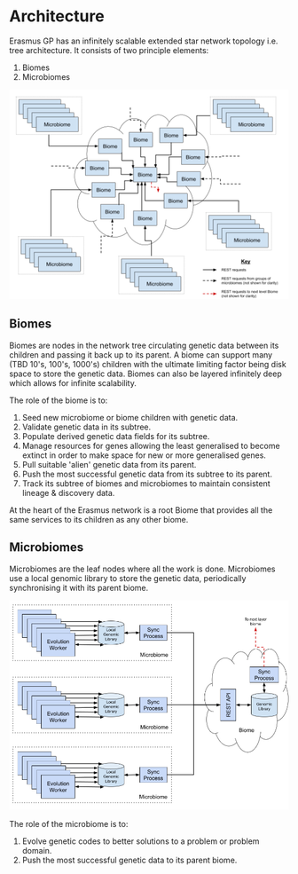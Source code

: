 # Architecture


Erasmus GP has an infinitely scalable extended star network topology i.e. tree architecture. It consists of two principle elements:

1. Biomes
2. Microbiomes

![Top Level Architecture](docs/Erasmus-Top-Level-Architecture.png)

## Biomes

Biomes are nodes in the network tree circulating genetic data between its children and passing it back up to its parent. A biome can support
many (TBD 10's, 100's, 1000's) children with the ultimate limiting factor being disk space to store the genetic
data. Biomes can also be layered infinitely deep which allows for infinite scalability.

The role of the biome is to:

1. Seed new microbiome or biome children with genetic data.
2. Validate genetic data in its subtree.
3. Populate derived genetic data fields for its subtree.
4. Manage resources for genes allowing the least generalised to become extinct in order to make space for new or more generalised genes.
5. Pull suitable 'alien' genetic data from its parent.
6. Push the most successful genetic data from its subtree to its parent.
7. Track its subtree of biomes and microbiomes to maintain consistent lineage & discovery data.

At the heart of the Erasmus network is a root Biome that provides all the same services to its children as any other biome.

## Microbiomes

Microbiomes are the leaf nodes where all the work is done. Microbiomes use a local genomic library to store the genetic data, periodically
synchronising it with its parent biome.

![Architecture](docs/Erasmus-Architecture.png)

The role of the microbiome is to:

1. Evolve genetic codes to better solutions to a problem or problem domain.
2. Push the most successful genetic data to its parent biome.

